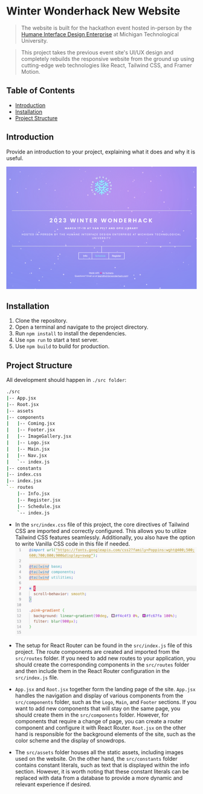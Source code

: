 # Winter Wonderhack New Website

> The website is built for the hackathon event hosted in-person by the [Humane Interface Design Enterprise](https://hide.cs.mtu.edu/) at Michigan Technological University.

> This project takes the previous event site's UI/UX design and completely rebuilds the responsive website from the ground up using cutting-edge web technologies like React, Tailwind CSS, and Framer Motion.

## Table of Contents

- [Introduction](#introduction)
- [Installation](#installation)
- [Project Structure](#project-structure)

## Introduction

Provide an introduction to your project, explaining what it does and why it is useful.

![alt text](https://github.com/xicn/WinterWonderhackNewWebsite/blob/main/public/website.png?raw=true "Landing page")

## Installation

1. Clone the repository.
2. Open a terminal and navigate to the project directory.
3. Run `npm install` to install the dependencies.
4. Use `npm run` to start a test server.
5. Use `npm build` to build for production.

## Project Structure

All development should happen in `./src folder`:

```bash
./src
|-- App.jsx
|-- Root.jsx
|-- assets
|-- components
|   |-- Coming.jsx
|   |-- Footer.jsx
|   |-- ImageGallery.jsx
|   |-- Logo.jsx
|   |-- Main.jsx
|   |-- Nav.jsx
|   `-- index.js
|-- constants
|-- index.css
|-- index.jsx
`-- routes
    |-- Info.jsx
    |-- Register.jsx
    |-- Schedule.jsx
    `-- index.js
```

- In the `src/index.css` file of this project, the core directives of Tailwind CSS are imported and correctly configured. This allows you to utilize Tailwind CSS features seamlessly. Additionally, you also have the option to write Vanilla CSS code in this file if needed.
  ![alt text](https://github.com/xicn/WinterWonderhackNewWebsite/blob/main/public/css.png?raw=true "index.css file")

- The setup for React Router can be found in the `src/index.js` file of this project. The route components are created and imported from the `src/routes` folder. If you need to add new routes to your application, you should create the corresponding components in the `src/routes` folder and then include them in the React Router configuration in the `src/index.js` file.

- `App.jsx` and `Root.jsx` together form the landing page of the site. `App.jsx` handles the navigation and display of various components from the `src/components` folder, such as the `Logo`, `Main`, and `Footer` sections. If you want to add new components that will stay on the same page, you should create them in the `src/components` folder. However, for components that require a change of page, you can create a router component and configure it with React Router. `Root.jsx` on the other hand is responsible for the background elements of the site, such as the color scheme and the display of snowdrops.

- The `src/assets` folder houses all the static assets, including images used on the website. On the other hand, the `src/constants` folder contains constant literals, such as text that is displayed within the info section. However, it is worth noting that these constant literals can be replaced with data from a database to provide a more dynamic and relevant experience if desired.
